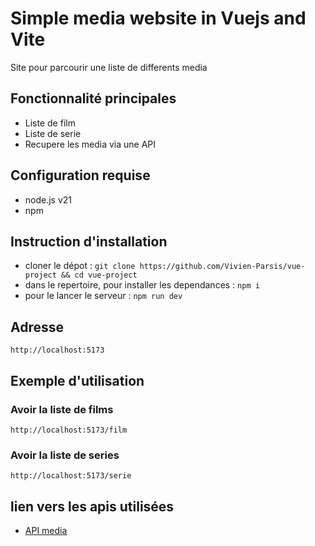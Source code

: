 # Simple media website in Vuejs and Vite
Site pour parcourir une liste de differents media

## Fonctionnalité principales
- Liste de film
- Liste de serie
- Recupere les media via une API

## Configuration requise
- node.js v21
- npm

## Instruction d'installation
- cloner le dépot : `git clone https://github.com/Vivien-Parsis/vue-project && cd vue-project`
- dans le repertoire, pour installer les dependances : `npm i`
- pour le lancer le serveur : `npm run dev`

## Adresse

`http://localhost:5173`

## Exemple d'utilisation

### Avoir la liste de films

`http://localhost:5173/film`

### Avoir la liste de series

`http://localhost:5173/serie`

## lien vers les apis utilisées

- [API media](https://vue-project-api-57ap.onrender.com)
